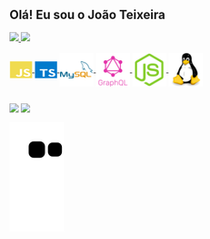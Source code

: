 ## Olá! Eu sou o João Teixeira
 <div>
  <a href="https://github.com/jpftc">
  <img height="160em" src="https://github-readme-stats.vercel.app/api?username=jpftc&show_icons=true&theme=vision-friendly-dark&include_all_commits=true&count_private=true"/>
  <img height="160em" src="https://github-readme-stats.vercel.app/api/top-langs/?username=jpftc&layout=compact&langs_count=7&theme=vision-friendly-dark"/>
</div>
<div style="display: inline_block"><br>
  <img align="center" alt="jpftc-Js" height="30" width="40" src="https://raw.githubusercontent.com/devicons/devicon/master/icons/javascript/javascript-plain.svg">
  <img align="center" alt="jpftc-Ts" height="30" width="40" src="https://raw.githubusercontent.com/devicons/devicon/master/icons/typescript/typescript-plain.svg">
  <img align="center" alt="jpftc-MySQL" height="60" width="60" src="https://github.com/devicons/devicon/blob/master/icons/mysql/mysql-original-wordmark.svg">
  <img align="center" alt="jpftc-GraphQL" height="60" width="60" src="https://github.com/devicons/devicon/blob/master/icons/graphql/graphql-plain-wordmark.svg">
  <img align="center" alt="jpftc-NodeJs" height="60" width="60" src="https://github.com/devicons/devicon/blob/master/icons/nodejs/nodejs-original.svg">
  <img align="center" alt="jpftc-Linux" height="60" width="60" src="https://github.com/devicons/devicon/blob/master/icons/linux/linux-original.svg">
</div>
 
  ##
 
<div> 
  <a href = "mailto:jpteixeira1308@gmail.com"><img src="https://img.shields.io/badge/-Gmail-%23333?style=for-the-badge&logo=gmail&logoColor=white" target="_blank"></a>
  <a href="https://www.linkedin.com/in/jo%C3%A3o-teixeira-18930b194/" target="_blank"><img src="https://img.shields.io/badge/-LinkedIn-%230077B5?style=for-the-badge&logo=linkedin&logoColor=white" target="_blank"></a> 
 
  ![Snake animation](https://github.com/israelgms/israelgms/blob/output/github-contribution-grid-snake.svg)
 
</div>

